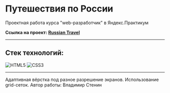 # Путешествия по России

Проектная работа курса "web-разработчик" в Яндекс.Практикум

**Ссылка на проект: [Russian Travel](https://v0vansky.github.io/russian-travel/index.html)**

---

## Стек технологий:

![HTML5](https://img.shields.io/badge/-HTML5-090909?style=for-the-badge&logo=HTML5)
![CSS3](https://img.shields.io/badge/-CSS3-090909?style=for-the-badge&logo=CSS3)

---

Адаптивная вёрстка под разное разрешение экранов. 
Использование grid-сеток. 
Автор работы: Владимир Стенин

